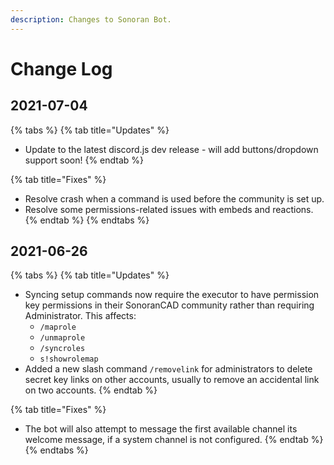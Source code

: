 ```yaml
---
description: Changes to Sonoran Bot.
---
```


# Change Log

## 2021-07-04

{% tabs %}
{% tab title="Updates" %}
* Update to the latest discord.js dev release - will add buttons/dropdown support soon!
{% endtab %}

{% tab title="Fixes" %}
* Resolve crash when a command is used before the community is set up.
* Resolve some permissions-related issues with embeds and reactions.
{% endtab %}
{% endtabs %}

## 2021-06-26

{% tabs %}
{% tab title="Updates" %}
* Syncing setup commands now require the executor to have permission key permissions in their SonoranCAD community rather than requiring Administrator. This affects:
  * `/maprole`
  * `/unmaprole`
  * `/syncroles`
  * `s!showrolemap`
* Added a new slash command `/removelink` for administrators to delete secret key links on other accounts, usually to remove an accidental link on two accounts.
{% endtab %}

{% tab title="Fixes" %}
* The bot will also attempt to message the first available channel its welcome message, if a system channel is not configured.
{% endtab %}
{% endtabs %}



